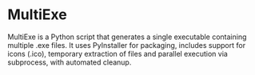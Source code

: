 # MultiExe
MultiExe is a Python script that generates a single executable containing multiple .exe files. It uses PyInstaller for packaging, includes support for icons (.ico), temporary extraction of files and parallel execution via subprocess, with automated cleanup.
